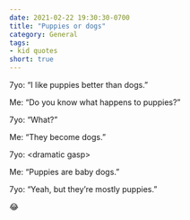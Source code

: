 ```yaml
---
date: 2021-02-22 19:30:30-0700
title: "Puppies or dogs"
category: General
tags:
- kid quotes
short: true
---
```


7yo: “I like puppies better than dogs.”

Me: “Do you know what happens to puppies?”

7yo: “What?”

Me: “They become dogs.”

7yo: \<dramatic gasp\>

Me: “Puppies are baby dogs.”

7yo: “Yeah, but they’re mostly puppies.”

😂
